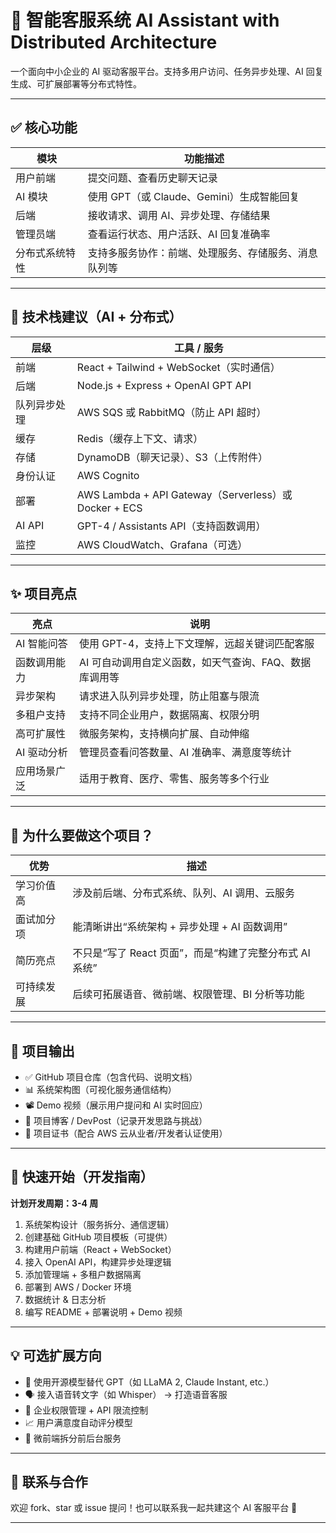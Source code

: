 # 🤖 智能客服系统 AI Assistant with Distributed Architecture

一个面向中小企业的 AI 驱动客服平台。支持多用户访问、任务异步处理、AI 回复生成、可扩展部署等分布式特性。

---

## ✅ 核心功能

| 模块           | 功能描述                                             |
| -------------- | ---------------------------------------------------- |
| 用户前端       | 提交问题、查看历史聊天记录                           |
| AI 模块        | 使用 GPT（或 Claude、Gemini）生成智能回复            |
| 后端           | 接收请求、调用 AI、异步处理、存储结果                |
| 管理员端       | 查看运行状态、用户活跃、AI 回复准确率                |
| 分布式系统特性 | 支持多服务协作：前端、处理服务、存储服务、消息队列等 |

---

## 🧱 技术栈建议（AI + 分布式）

| 层级         | 工具 / 服务                                           |
| ------------ | ----------------------------------------------------- |
| 前端         | React + Tailwind + WebSocket（实时通信）              |
| 后端         | Node.js + Express + OpenAI GPT API                    |
| 队列异步处理 | AWS SQS 或 RabbitMQ（防止 API 超时）                  |
| 缓存         | Redis（缓存上下文、请求）                             |
| 存储         | DynamoDB（聊天记录）、S3（上传附件）                  |
| 身份认证     | AWS Cognito                                           |
| 部署         | AWS Lambda + API Gateway（Serverless）或 Docker + ECS |
| AI API       | GPT-4 / Assistants API（支持函数调用）                |
| 监控         | AWS CloudWatch、Grafana（可选）                       |

---

## ✨ 项目亮点

| 亮点         | 说明                                                   |
| ------------ | ------------------------------------------------------ |
| AI 智能问答  | 使用 GPT-4，支持上下文理解，远超关键词匹配客服         |
| 函数调用能力 | AI 可自动调用自定义函数，如天气查询、FAQ、数据库调用等 |
| 异步架构     | 请求进入队列异步处理，防止阻塞与限流                   |
| 多租户支持   | 支持不同企业用户，数据隔离、权限分明                   |
| 高可扩展性   | 微服务架构，支持横向扩展、自动伸缩                     |
| AI 驱动分析  | 管理员查看问答数量、AI 准确率、满意度等统计            |
| 应用场景广泛 | 适用于教育、医疗、零售、服务等多个行业                 |

---

## 🧠 为什么要做这个项目？

| 优势       | 描述                                                    |
| ---------- | ------------------------------------------------------- |
| 学习价值高 | 涉及前后端、分布式系统、队列、AI 调用、云服务           |
| 面试加分项 | 能清晰讲出“系统架构 + 异步处理 + AI 函数调用”           |
| 简历亮点   | 不只是“写了 React 页面”，而是“构建了完整分布式 AI 系统” |
| 可持续发展 | 后续可拓展语音、微前端、权限管理、BI 分析等功能         |

---

## 📁 项目输出

- ✅ GitHub 项目仓库（包含代码、说明文档）
- 📊 系统架构图（可视化服务通信结构）
- 📽️ Demo 视频（展示用户提问和 AI 实时回应）
- 📄 项目博客 / DevPost（记录开发思路与挑战）
- 📎 项目证书（配合 AWS 云从业者/开发者认证使用）

---

## 🚀 快速开始（开发指南）

**计划开发周期：3-4 周**

1. 系统架构设计（服务拆分、通信逻辑）
2. 创建基础 GitHub 项目模板（可提供）
3. 构建用户前端（React + WebSocket）
4. 接入 OpenAI API，构建异步处理逻辑
5. 添加管理端 + 多租户数据隔离
6. 部署到 AWS / Docker 环境
7. 数据统计 & 日志分析
8. 编写 README + 部署说明 + Demo 视频

---

## 💡 可选扩展方向

- 🤖 使用开源模型替代 GPT（如 LLaMA 2, Claude Instant, etc.）
- 🗣️ 接入语音转文字（如 Whisper） → 打造语音客服
- 🔐 企业权限管理 + API 限流控制
- 📈 用户满意度自动评分模型
- 💬 微前端拆分前后台服务

---

## 🤝 联系与合作

欢迎 fork、star 或 issue 提问！也可以联系我一起共建这个 AI 客服平台 🚀

---
